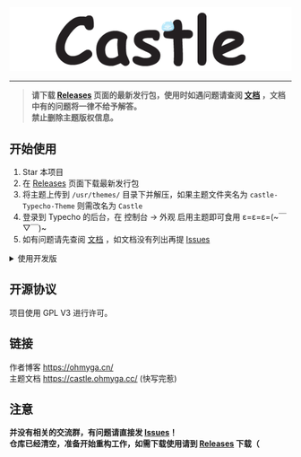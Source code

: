 <p align="center">
  <img src="docs/static/img/banner.png">
</p>

---

> **请下载 [Releases](https://github.com/ohmyga233/castle-Typecho-Theme/releases) 页面的最新发行包，使用时如遇问题请查阅 [文档](https://castle.baka.show/) ，文档中有的问题将一律不给予解答。**
<br>**禁止删除主题版权信息。**

## 开始使用
1. Star 本项目
2. 在 [Releases](https://github.com/ohmyga233/castle-Typecho-Theme/releases) 页面下载最新发行包
3. 将主题上传到 `/usr/themes/` 目录下并解压，如果主题文件夹名为 `castle-Typecho-Theme` 则需改名为 `Castle`
4. 登录到 Typecho 的后台，在 控制台 -> 外观 启用主题即可食用 ε=ε=ε=(\~￣▽￣)\~
5. 如有问题请先查阅 [文档](https://castle.baka.show/) ，如文档没有列出再提 [Issues](https://github.com/ohmyga233/castle-Typecho-Theme/issues)

<details><summary>使用开发版</summary><br>

直接下载仓库，或者使用 git 命令行进行克隆
```git
$ git clone https://github.com/ohmyga233/castle-Typecho-Theme
```

> 开发版为实时打包上传版本，不推荐使用，因为可能会存在一些不稳定因素。<br>
如果你在使用开发版时出现任何问题请在 [issues](https://github.com/ohmyga233/castle-Typecho-Theme/issues) 提出。

</details>

## 开源协议
项目使用 GPL V3 进行许可。

## 链接
作者博客 https://ohmyga.cn/<br>
主题文档 https://castle.ohmyga.cc/ (快写完惹)

## 注意
**并没有相关的交流群，有问题请直接发 [Issues](https://github.com/ohmyga233/castle-Typecho-Theme/issues)！**<br>
**仓库已经清空，准备开始重构工作，如需下载使用请到 [Releases](https://github.com/ohmyga233/castle-Typecho-Theme/releases) 下载（**

